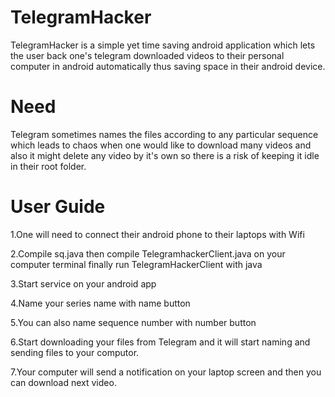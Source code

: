# TelegramHacker
TelegramHacker is a simple yet time saving android application which lets the user back one's telegram downloaded videos to their personal computer in android automatically thus saving space in their android device.


# Need
Telegram sometimes names the files according to any particular sequence which leads to chaos when one would like to download many videos and also it might delete any video by it's own so there is a risk of keeping it idle in their root folder.


# User Guide
1.One will need to connect their android phone to their laptops with Wifi 

2.Compile sq.java then compile TelegramhackerClient.java on your computer terminal finally run TelegramHackerClient with java

3.Start service on your android app 

4.Name your series name with name button 

5.You can also name sequence number with number button 

6.Start downloading your files from Telegram and it will start naming and sending files to your computor.

7.Your computer will send a notification on your laptop screen and then you can download next video.
